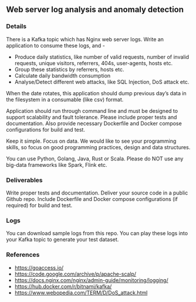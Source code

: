 ## Web server log analysis and anomaly detection

### Details
There is a Kafka topic which has Nginx web server logs. Write an application to consume these logs, and - 
- Produce daily statistics, like number of valid requests, number of invalid requests, unique visitors, referrers, 404s, user-agents, hosts etc. 
- Group these statistics by referrers, hosts etc.
- Calculate daily bandwidth consumption
- Analyse/Detect different web attacks, like SQL Injection, DoS attack etc. 

When the date rotates, this application should dump previous day’s data in the filesystem in a consumable (like csv) format. 

Application should run through command line and must be designed to support scalability and fault tolerance. Please include proper tests and documentation. Also provide necessary Dockerfile and Docker compose configurations for build and test. 

Keep it simple. Focus on data. We would like to see your programming skills, so focus on good programming practices, design and data structures. 

You can use Python, Golang, Java, Rust or Scala. Please do NOT use any big-data frameworks like Spark, Flink etc. 

### Deliverables
Write proper tests and documentation. Deliver your source code in a public Github repo. Include Dockerfile and Docker compose configurations (if required) for build and test. 

### Logs
You can download sample logs from this repo. You can play these logs into your Kafka topic to generate your test dataset.

### References 
- https://goaccess.io/
- https://code.google.com/archive/p/apache-scalp/
- https://docs.nginx.com/nginx/admin-guide/monitoring/logging/
- https://hub.docker.com/r/bitnami/kafka/
- https://www.webopedia.com/TERM/D/DoS_attack.html






